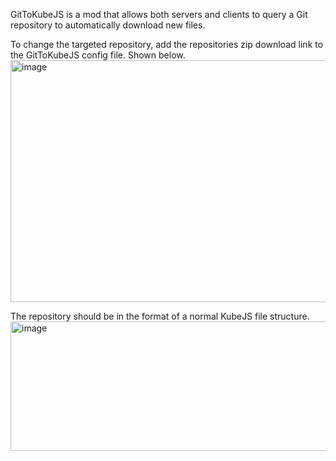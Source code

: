 GitToKubeJS is a mod that allows both servers and clients to query a Git repository to automatically download new files.

To change the targeted repository, add the repositories zip download link to the GitToKubeJS config file. Shown below.
<img width="907" height="387" alt="image" src="https://github.com/user-attachments/assets/feadccdf-220e-4660-b04c-04113b42d809" />

The repository should be in the format of a normal KubeJS file structure.
<img width="686" height="207" alt="image" src="https://github.com/user-attachments/assets/3c7aef93-54e0-4f8a-9701-5d3fbd6a4ee1" />
